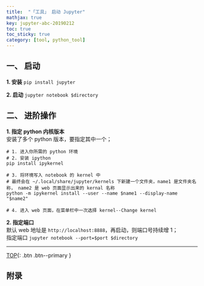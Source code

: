 ```yaml
---
title:  "「工具」 启动 Jupyter"
mathjax: true
key: jupyter-abc-20190212
toc: true
toc_sticky: true
category: [tool, python_tool]
---
```

<span id='head'></span>
<!--more-->

## 一、 启动

**1. 安装**
`pip install jupyter`  

**2. 启动**
`jupyter notebook $directory`  

## 二、 进阶操作
**1. 指定 python 内核版本**  
安装了多个 python 版本，要指定其中一个；  

```shell
# 1. 进入你所需的 python 环境
# 2. 安装 ipython
pip install ipykernel  

# 3. 将环境写入 notebook 的 kernel 中  
# 最终会在 ~/.local/share/jupyter/kernels 下新建一个文件夹，name1 是文件夹名称， name2 是 web 页面显示出来的 kernal 名称
python -m ipykernel install --user --name $name1 --display-name "$name2"

# 4. 进入 web 页面，在菜单栏中一次选择 kernel--Change kernel
```

**2. 指定端口**  
默认 web 地址是 `http://localhost:8888`，再启动，则端口号持续增 1；    
指定端口 `jupyter notebook --port=$port $directory`  

-------------------  
[TOP](#head){: .btn .btn--primary }




## 附录
